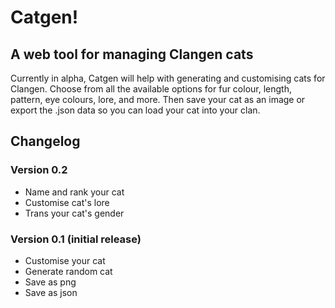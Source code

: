 # Catgen!

## A web tool for managing Clangen cats

Currently in alpha, Catgen will help with generating and customising cats for Clangen. Choose from all the available options for fur colour, length, pattern, eye colours, lore, and more. Then save your cat as an image or export the .json data so you can load your cat into your clan.

## Changelog

### Version 0.2
* Name and rank your cat
* Customise cat's lore
* Trans your cat's gender

### Version 0.1 (initial release)
* Customise your cat
* Generate random cat
* Save as png
* Save as json